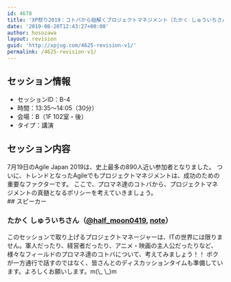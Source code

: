 ```yaml
---
id: 4678
title: 'XP祭り2019：コトバから紐解くプロジェクトマネジメント（たかく しゅういちさん）'
date: '2019-08-20T12:43:27+00:00'
author: hosozawa
layout: revision
guid: 'http://xpjug.com/4625-revision-v1/'
permalink: /4625-revision-v1/
---
```


## セッション情報

- セッションID：B-4
- 時間：13:35～14:05（30分）
- 会場：B（1F 102室・後）
- タイプ：講演

## セッション内容

<div>7月19日のAgile Japan 2019は、史上最多の890人近い参加者となりました。  
ついに、トレンドとなったAgileでもプロジェクトマネジメン<wbr></wbr>トは、成功のための重要なファクターです。  
ここで、プロマネ達のコトバから、プロジェクトマネジメントの真<wbr></wbr>髄となるポリシーを考えていきましょう。

</div>## スピーカー

### たかく しゅういちさん（[@half\_moon0419](https://twitter.com/@half_moon0419), [note](https://note.mu/half_moon0419)）

<div class="profile">このセッションで取り上げるプロジェクトマネージャーは、ITの<wbr></wbr>世界には限りません。軍人だったり、経営者だったり、アニメ・映画の主人公だっ<wbr></wbr>たりなど、様々なフィールドのプロマネ達のコトバについて、考えてみましょ<wbr></wbr>う！！  
ボクが一方通行で話すのではなく、皆さんとのディスカッションタ<wbr></wbr>イムも準備しています。よろしくお願いします。m(\_ \_)m

</div>